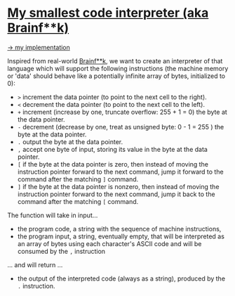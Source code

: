 # [My smallest code interpreter (aka Brainf**k)](https://www.codewars.com/kata/526156943dfe7ce06200063e)
[-> my implementation](BrainLuck.java)

Inspired from real-world [Brainf\*\*k](http://en.wikipedia.org/wiki/Brainfuck), we want to create an interpreter of that language which will support the following instructions (the machine memory or 'data' should behave like a potentially infinite array of bytes, initialized to 0):

* `>` increment the data pointer (to point to the next cell to the right).
* `<` decrement the data pointer (to point to the next cell to the left).
* `+` increment (increase by one, truncate overflow: 255 + 1 = 0) the byte at the data pointer.
* `-` decrement (decrease by one, treat as unsigned byte: 0 - 1 = 255 ) the byte at the data pointer.
* `.` output the byte at the data pointer.
* `,` accept one byte of input, storing its value in the byte at the data pointer.
* `[` if the byte at the data pointer is zero, then instead of moving the instruction pointer forward to the next command, jump it forward to the command after the matching `]` command.
* `]` if the byte at the data pointer is nonzero, then instead of moving the instruction pointer forward to the next command, jump it back to the command after the matching `[` command.

The function will take in input...

* the program code, a string with the sequence of machine instructions,
* the program input, a string, eventually empty, that will be interpreted as an array of bytes using each character's ASCII code and will be consumed by the `,` instruction

... and will return ...

* the output of the interpreted code (always as a string), produced by the `.` instruction.
